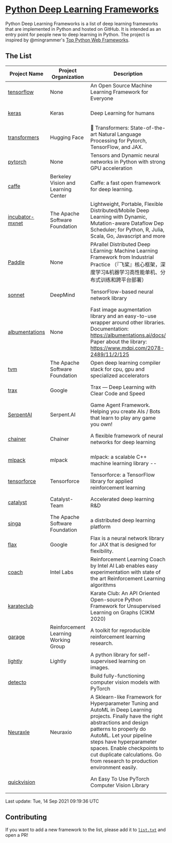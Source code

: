 # [Python Deep Learning Frameworks](https://www.github.com/shimst3r/python-deep-learning-frameworks)

Python Deep Learning Frameworks is a list of deep learning frameworks that are implemented in Python and hosted on GitHub. It is intended as an entry point for people new to deep learning in Python. The project is inspired by @mingrammer's [Top Python Web Frameworks](https://github.com/mingrammer/python-web-framework-stars).

## The List

| Project Name | Project Organization | Description | Stars | Forks | Open Issues | Last Commit |
| ------------ | -------------------- | ----------- | ----: | ----: | ----------: | ----------- |
| [tensorflow](https://tensorflow.org) | None | An Open Source Machine Learning Framework for Everyone | 159040 | 85474 | 3312 | 0 day(s) ago |
| [keras](http://keras.io/) | Keras | Deep Learning for humans | 52533 | 18810 | 390 | 0 day(s) ago |
| [transformers](https://huggingface.co/transformers) | Hugging Face | 🤗 Transformers: State-of-the-art Natural Language Processing for Pytorch, TensorFlow, and JAX. | 51241 | 12138 | 415 | 0 day(s) ago |
| [pytorch](https://pytorch.org) | None | Tensors and Dynamic neural networks in Python with strong GPU acceleration | 50810 | 13868 | 9855 | 0 day(s) ago |
| [caffe](http://caffe.berkeleyvision.org/) | Berkeley Vision and Learning Center | Caffe: a fast open framework for deep learning. | 31915 | 18878 | 1169 | 0 day(s) ago |
| [incubator-mxnet](https://mxnet.apache.org) | The Apache Software Foundation | Lightweight, Portable, Flexible Distributed/Mobile Deep Learning with Dynamic, Mutation-aware Dataflow Dep Scheduler; for Python, R, Julia, Scala, Go, Javascript and more | 19646 | 6877 | 1932 | 0 day(s) ago |
| [Paddle](http://www.paddlepaddle.org/) | None | PArallel Distributed Deep LEarning: Machine Learning Framework from Industrial Practice （『飞桨』核心框架，深度学习&机器学习高性能单机、分布式训练和跨平台部署） | 16454 | 3988 | 2762 | 0 day(s) ago |
| [sonnet](https://sonnet.dev/) | DeepMind | TensorFlow-based neural network library | 8986 | 1287 | 22 | 0 day(s) ago |
| [albumentations](https://albumentations.ai) | None | Fast image augmentation library and an easy-to-use wrapper around other libraries. Documentation:  https://albumentations.ai/docs/ Paper about the library: https://www.mdpi.com/2078-2489/11/2/125 | 8748 | 1128 | 232 | 0 day(s) ago |
| [tvm](https://tvm.apache.org/) | The Apache Software Foundation | Open deep learning compiler stack for cpu, gpu and specialized accelerators | 7146 | 2167 | 319 | 0 day(s) ago |
| [trax](https://github.com/google/trax) | Google | Trax — Deep Learning with Clear Code and Speed | 6457 | 642 | 81 | 1 day(s) ago |
| [SerpentAI](http://serpent.ai) | Serpent.AI | Game Agent Framework. Helping you create AIs / Bots that learn to play any game you own! | 6031 | 702 | 1 | 1 day(s) ago |
| [chainer](https://chainer.org) | Chainer | A flexible framework of neural networks for deep learning | 5613 | 1373 | 11 | 4 day(s) ago |
| [mlpack](https://www.mlpack.org/) | mlpack | mlpack: a scalable C++ machine learning library --  | 3805 | 1380 | 102 | 1 day(s) ago |
| [tensorforce](https://github.com/tensorforce/tensorforce) | Tensorforce | Tensorforce: a TensorFlow library for applied reinforcement learning | 3016 | 513 | 6 | 0 day(s) ago |
| [catalyst](https://catalyst-team.com) | Catalyst-Team | Accelerated deep learning R&D | 2709 | 339 | 7 | 1 day(s) ago |
| [singa](https://github.com/apache/singa) | The Apache Software Foundation | a distributed deep learning platform | 2331 | 689 | 37 | 1 day(s) ago |
| [flax](https://github.com/google/flax) | Google | Flax is a neural network library for JAX that is designed for flexibility. | 2120 | 260 | 150 | 0 day(s) ago |
| [coach](https://intellabs.github.io/coach/) | Intel Labs | Reinforcement Learning Coach by Intel AI Lab enables easy experimentation with state of the art Reinforcement Learning algorithms | 2028 | 407 | 87 | 7 day(s) ago |
| [karateclub](https://karateclub.readthedocs.io) |  | Karate Club: An API Oriented Open-source Python Framework for Unsupervised Learning on Graphs (CIKM 2020) | 1394 | 165 | 1 | 0 day(s) ago |
| [garage](https://github.com/rlworkgroup/garage) | Reinforcement Learning Working Group | A toolkit for reproducible reinforcement learning research. | 1284 | 237 | 216 | 0 day(s) ago |
| [lightly](https://github.com/lightly-ai/lightly) | Lightly | A python library for self-supervised learning on images. | 1182 | 70 | 57 | 2 day(s) ago |
| [detecto](https://detecto.readthedocs.io/) |  | Build fully-functioning computer vision models with PyTorch | 502 | 82 | 26 | 1 day(s) ago |
| [Neuraxle](https://www.neuraxle.org/) | Neuraxio | A Sklearn-like Framework for Hyperparameter Tuning and AutoML in Deep Learning projects. Finally have the right abstractions and design patterns to properly do AutoML. Let your pipeline steps have hyperparameter spaces. Enable checkpoints to cut duplicate calculations. Go from research to production environment easily. | 445 | 50 | 148 | 10 day(s) ago |
| [quickvision](https://github.com/oke-aditya/quickvision) |  | An Easy To Use PyTorch Computer Vision Library | 45 | 3 | 19 | 80 day(s) ago |

Last update: Tue, 14 Sep 2021 09:19:36 UTC

## Contributing

If you want to add a new framework to the list, please add it to [`list.txt`](./python-deep-learning-frameworks/list.txt) and open a PR!